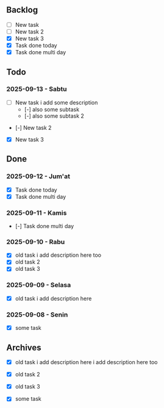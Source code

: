 ## Backlog
- [ ] New task <!-- @crm -->
- [ ] New task 2 <!-- @hrm|#123 -->
- [x] New task 3 <!-- @hrm -->
- [x] Task done today <!-- @hrm|#124|2025-09-12 -->
- [x] Task done multi day <!-- @hrm|#124|2025-09-11 - 2025-09-12 -->

## Todo
### 2025-09-13 - Sabtu
- [ ] New task <!-- @crm -->
  i add some description
  - [-] also some subtask 
  - [-] also some subtask 2 
- [-] New task 2 <!-- @hrm|#123 -->
- [x] New task 3 <!-- @hrm -->

## Done
### 2025-09-12 - Jum'at
- [x] Task done today <!-- @hrm|#124 -->
- [x] Task done multi day <!-- @hrm|#124 -->

### 2025-09-11 - Kamis
- [-] Task done multi day <!-- @hrm|#124 -->

### 2025-09-10 - Rabu
- [x] old task <!-- @hrm|#121 -->
  i add description here too
- [x] old task 2 <!-- @crm -->
- [x] old task 3 <!-- @crm -->

### 2025-09-09 - Selasa
- [x] old task <!-- @hrm|#121 -->
  i add description here

### 2025-09-08 - Senin
- [x] some task

## Archives
- [x] old task <!-- @hrm|#121|2025-09-09 - 2025-09-10 -->
  i add description here
  i add description here too
- [x] old task 2 <!-- @crm -->
- [x] old task 3 <!-- @crm -->
- [x] some task

